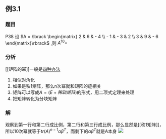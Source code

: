 ## 例3.1
### 题目
P38 设 $A = \lbrack \begin{matrix} 2 & 6 & - 4 \\ - 1 & - 3 & 2 \\ 3 & 9 & - 6 \end{matrix}\rbrack$ ,则 ${A}^{10} =$
### 分析
[[矩阵的幂]]一般是[四种办法](https://www.bilibili.com/video/BV13A4Ze3Em5?t=112.8&p=19)
1. 相似对角化
2. 如果是秩1矩阵，那么n次幂就和矩阵的迹相关
3. 矩阵可以写成$A=(E+稀疏矩阵)$的形式，用二项式定理来处理
4. 把矩阵转化为分块矩阵
### 解
观察到第一行和第二行成比例，第二行和第三行成比例，那么显然是[[秩1矩阵]]，所以10次幂就等于$tr(A)^{n-1}\alpha \beta^{T}$，而剩下的$\alpha \beta^{T}$就是A本身
![](https://img.hwenyi.tech/202410152130361.webp)
